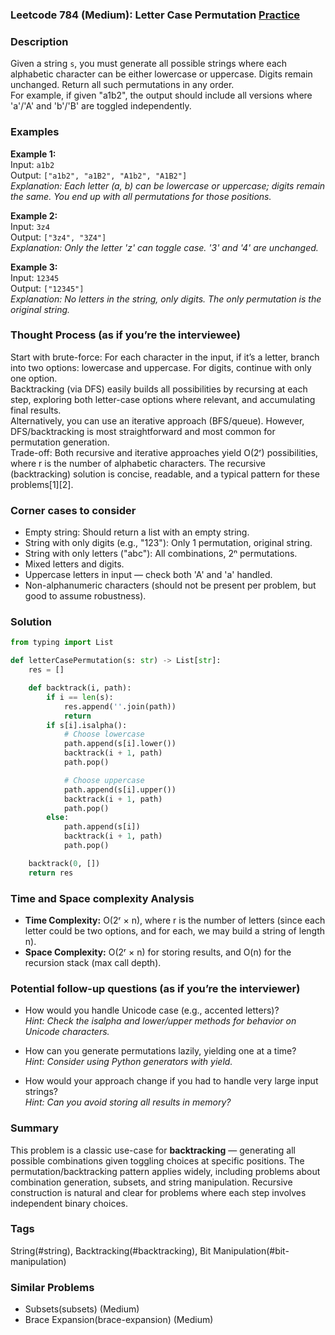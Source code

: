 ### Leetcode 784 (Medium): Letter Case Permutation [Practice](https://leetcode.com/problems/letter-case-permutation)

### Description  
Given a string `s`, you must generate all possible strings where each alphabetic character can be either lowercase or uppercase. Digits remain unchanged. Return all such permutations in any order.  
For example, if given "a1b2", the output should include all versions where 'a'/'A' and 'b'/'B' are toggled independently.

### Examples  

**Example 1:**  
Input: `a1b2`  
Output: `["a1b2", "a1B2", "A1b2", "A1B2"]`  
*Explanation: Each letter (a, b) can be lowercase or uppercase; digits remain the same. You end up with all permutations for those positions.*

**Example 2:**  
Input: `3z4`  
Output: `["3z4", "3Z4"]`  
*Explanation: Only the letter 'z' can toggle case. '3' and '4' are unchanged.*

**Example 3:**  
Input: `12345`  
Output: `["12345"]`  
*Explanation: No letters in the string, only digits. The only permutation is the original string.*

### Thought Process (as if you’re the interviewee)  
Start with brute-force: For each character in the input, if it’s a letter, branch into two options: lowercase and uppercase. For digits, continue with only one option.  
Backtracking (via DFS) easily builds all possibilities by recursing at each step, exploring both letter-case options where relevant, and accumulating final results.  
Alternatively, you can use an iterative approach (BFS/queue). However, DFS/backtracking is most straightforward and most common for permutation generation.  
Trade-off: Both recursive and iterative approaches yield O(2ʳ) possibilities, where r is the number of alphabetic characters. The recursive (backtracking) solution is concise, readable, and a typical pattern for these problems[1][2].

### Corner cases to consider  
- Empty string: Should return a list with an empty string.
- String with only digits (e.g., "123"): Only 1 permutation, original string.
- String with only letters ("abc"): All combinations, 2ⁿ permutations.
- Mixed letters and digits.
- Uppercase letters in input — check both 'A' and 'a' handled.
- Non-alphanumeric characters (should not be present per problem, but good to assume robustness).

### Solution

```python
from typing import List

def letterCasePermutation(s: str) -> List[str]:
    res = []

    def backtrack(i, path):
        if i == len(s):
            res.append(''.join(path))
            return
        if s[i].isalpha():
            # Choose lowercase
            path.append(s[i].lower())
            backtrack(i + 1, path)
            path.pop()

            # Choose uppercase
            path.append(s[i].upper())
            backtrack(i + 1, path)
            path.pop()
        else:
            path.append(s[i])
            backtrack(i + 1, path)
            path.pop()

    backtrack(0, [])
    return res
```

### Time and Space complexity Analysis  

- **Time Complexity:** O(2ʳ × n), where r is the number of letters (since each letter could be two options, and for each, we may build a string of length n).
- **Space Complexity:** O(2ʳ × n) for storing results, and O(n) for the recursion stack (max call depth).

### Potential follow-up questions (as if you’re the interviewer)  

- How would you handle Unicode case (e.g., accented letters)?  
  *Hint: Check the isalpha and lower/upper methods for behavior on Unicode characters.*

- How can you generate permutations lazily, yielding one at a time?  
  *Hint: Consider using Python generators with yield.*

- How would your approach change if you had to handle very large input strings?  
  *Hint: Can you avoid storing all results in memory?*

### Summary
This problem is a classic use-case for **backtracking** — generating all possible combinations given toggling choices at specific positions. The permutation/backtracking pattern applies widely, including problems about combination generation, subsets, and string manipulation. Recursive construction is natural and clear for problems where each step involves independent binary choices.

### Tags
String(#string), Backtracking(#backtracking), Bit Manipulation(#bit-manipulation)

### Similar Problems
- Subsets(subsets) (Medium)
- Brace Expansion(brace-expansion) (Medium)